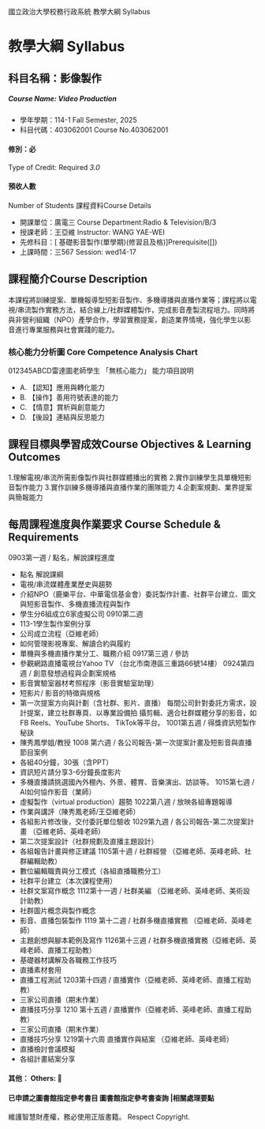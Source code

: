 國立政治大學校務行政系統 教學大綱 Syllabus
# 教學大綱 Syllabus
##  科目名稱：影像製作
#####  Course Name: Video Production
  * 學年學期：114-1 Fall Semester, 2025 
  * 科目代碼：403062001 Course No.403062001
#### 修別：必
Type of Credit: Required 
_3.0_
#### 預收人數
Number of Students
課程資料Course Details
  * 開課單位：廣電三 Course Department:Radio & Television/B/3 
  * 授課老師：王亞維 Instructor: WANG YAE-WEI 
  * 先修科目：[ 基礎影音製作(單學期)(修習且及格)]Prerequisite([])
  * 上課時間：三567 Session: wed14-17
##  課程簡介Course Description
本課程將訓練提案、單機報導型短影音製作、多機導播與直播作業等；課程將以電視/串流製作實務方法，結合線上/社群媒體製作，完成影音產製流程培力。同時將與非營利組織（NPO）產學合作，學習實務提案，創造業界情境，強化學生以影音進行專業服務與社會實踐的能力。
###  核心能力分析圖 Core Competence Analysis Chart
012345ABCD雷達圖老師學生
「無核心能力」 
能力項目說明
  * A. 【認知】應用與轉化能力
  * B. 【操作】善用符號表達的能力
  * C. 【情意】賞析與創意能力
  * D. 【後設】連結與反思能力
##  課程目標與學習成效Course Objectives & Learning Outcomes 
1.理解電視/串流所需影像製作與社群媒體播出的實務
2.實作訓練學生具單機短影音製作能力
3.實作訓練多機導播與直播作業的團隊能力
4.企劃案規劃、業界提案與簡報能力
##  每周課程進度與作業要求 Course Schedule & Requirements
0903第一週 / 點名，解說課程進度
  * 點名 解說課綱
  * 電視/串流媒體產業歷史與趨勢
  * 介紹NPO（鹿樂平台、中華電信基金會）委託製作計畫、社群平台建立、圖文與短影音製作、多機直播流程與製作
  * 學生分6組成立6家虛擬公司
0910第二週
  * 113-1學生製作案例分享
  * 公司成立流程（亞維老師）
  * 如何管理影視專案、解讀合約與履約
  * 單機與多機直播作業分工、職務介紹
0917第三週 / 參訪 
  * 參觀網路直播電視台Yahoo TV
（台北市南港區三重路66號14樓）
0924第四週 / 創意發想過程與企劃案規格
  * 影音實驗室器材考照程序（影音實驗室助理） 
  * 短影片/ 影音的特徵與規格
  * 第一次提案方向與計劃（含社群、影片、直播）
每間公司針對委託方需求，設計提案，建立社群專頁、以專業設備拍
攝剪輯、適合社群媒體分享的影音，如FB Reels、YouTube Shorts、
TikTok等平台。
1001第五週 / 得獎資訊短製作秘訣
  * 陳秀鳳學姐/教授
1008 第六週 / 各公司報告-第一次提案計畫及短影音與直播節目案例
  * 各組40分鐘，30張（含PPT）
  * 資訊短片請分享3-6分鐘長度影片
  * 多機直播請挑選國內外棚內、外景、體育、音樂演出、訪談等。
1015第七週 / AI如何協作影音（業師）
  * 虛擬製作（virtual production）趨勢
1022第八週 / 放映各組專題報導
  * 作業與講評（陳秀鳳老師/王亞維老師）
  * 各組影片修改後，交付委託單位驗收
1029第九週 / 各公司報告-第二次提案計畫 （亞維老師、英峰老師）
  * 第二次提案設計（社群規劃及直播主題設計）
  * 各組報告計畫與修正建議
1105第十週 / 社群經營 （亞維老師、英峰老師、社群編輯助教）
  * 數位編輯職責與分工模式（各組直播職務分工）
  * 社群平台建立（本次課程使用）
  * 社群文案寫作概念
1112第十一週 / 社群美編 （亞維老師、英峰老師、美術設計助教）
  * 社群圖片概念與製作概念
  * 影音、直播包裝製作
1119 第十二週 / 社群多機直播實務 （亞維老師、英峰老師）
  * 主題創想與腳本範例及寫作
1126第十三週 / 社群多機直播實務（亞維老師、英峰老師、直播工程助教）
  * 基礎器材講解及各職務工作技巧
  * 直播素材套用
  * 直播工程測試
1203第十四週 / 直播實作（亞維老師、英峰老師、直播工程助教）
  * 三家公司直播（期末作業）
  * 直播技巧分享
1210 第十五週 / 直播實作（亞維老師、英峰老師、直播工程助教）
  * 三家公司直播（期末作業）
  * 直播技巧分享
1219第十六周 直播實作與結案 （亞維老師、英峰老師）
  * 直播檢討會議模擬
  * 各組計畫結案分享
####  其他： Others:  
####  已申請之圖書館指定參考書目  圖書館指定參考書查詢 |相關處理要點
維護智慧財產權，務必使用正版書籍。 Respect Copyright.